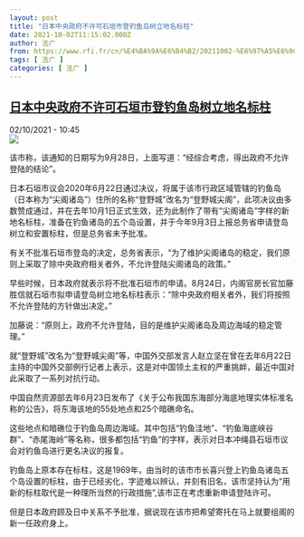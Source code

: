 ```yaml
---
layout: post
title: "日本中央政府不许可石垣市登钓鱼岛树立地名标柱"
date: 2021-10-02T11:15:02.000Z
author: 法广
from: https://www.rfi.fr/cn/%E4%BA%9A%E6%B4%B2/20211002-%E6%97%A5%E6%9C%AC%E4%B8%AD%E5%A4%AE%E6%94%BF%E5%BA%9C%E4%B8%8D%E8%AE%B8%E5%8F%AF%E7%9F%B3%E5%9E%A3%E5%B8%82%E7%99%BB%E9%92%93%E9%B1%BC%E5%B2%9B%E6%A0%91%E7%AB%8B%E5%9C%B0%E5%90%8D%E6%A0%87%E6%9F%B1
tags: [ 法广 ]
categories: [ 法广 ]
---
```

<!--1633173302000-->
[日本中央政府不许可石垣市登钓鱼岛树立地名标柱](https://www.rfi.fr/cn/%E4%BA%9A%E6%B4%B2/20211002-%E6%97%A5%E6%9C%AC%E4%B8%AD%E5%A4%AE%E6%94%BF%E5%BA%9C%E4%B8%8D%E8%AE%B8%E5%8F%AF%E7%9F%B3%E5%9E%A3%E5%B8%82%E7%99%BB%E9%92%93%E9%B1%BC%E5%B2%9B%E6%A0%91%E7%AB%8B%E5%9C%B0%E5%90%8D%E6%A0%87%E6%9F%B1)
------

<div>
<div>02/10/2021 - 10:45</div><img src="https://s.rfi.fr/media/display/e0acb0da-203e-11eb-82f1-005056a98db9/a959711e-0c60-11eb-94e0-02af7fd927c6_image_hires_160617.jpeg"><div >                    <p>该市称，该通知的日期写为9月28日，上面写道：“经综合考虑，得出政府不允许登陆的结论”。</p><p>日本石垣市议会2020年6月22日通过决议，将属于该市行政区域管辖的钓鱼岛（日本称为“尖阁诸岛”）住所的名称“登野城”改名为“登野城尖阁”，此项决议由多数赞成通过，并在去年10月1日正式生效，还为此制作了带有“尖阁诸岛”字样的新地名标柱，准备在钓鱼诸岛的五个岛设置，并于今年9月3日上报总务省申请登岛树立和安置标柱，但是总务省未予批准。</p><p>有关不批准石垣市登岛的决定，总务省表示，“为了维护尖阁诸岛的稳定，我们原则上采取了除中央政府相关者外，不允许登陆尖阁诸岛的政策。”</p><p>早些时候，日本政府就表示将不批准石垣市的申请。8月24日，内阁官房长官加藤胜信就石垣市拟申请登岛树立地名标柱表示：“除中央政府相关者外，我们将按照不允许登陆的方针做出决定。”</p><p>加藤说：“原则上，政府不允许登陆，目的是维护尖阁诸岛及周边海域的稳定管理。”</p><p>就“登野城”改名为“登野城尖阁”等，中国外交部发言人赵立坚在曾在去年6月22日主持的中国外交部例行记者上表示，这是对中国领土主权的严重挑衅，最近中国对此采取了一系列对抗行动。</p><p>中国自然资源部去年6月23日发布了《关于公布我国东海部分海底地理实体标准名称的公告》，将东海该地的55处地点和25个暗礁命名。</p><p>这些地点和暗礁位于钓鱼岛周边海域。其中包括“钓鱼洼地”、“钓鱼海底峡谷群”、“赤尾海岭”等名称，很多都包括“钓鱼”的字样，表示对日本冲绳县石垣市议会对钓鱼岛进行更名决议的报复。</p><p>钓鱼岛上原本存在标柱，这是1969年，由当时的该市市长喜兴登上钓鱼岛诸岛五个岛设置的标柱，由于已经劣化，字迹难以辨认，并刻有旧名，该市坚持认为“用新的标柱取代是一种理所当然的行政措施”,该市正在考虑重新申请登陆许可。</p><p>但是日本政府顾及日中关系不予批准，据说现在该市把希望寄托在马上就要组阁的新一任政府身上。</p>                                            <div data-selfpromo-newsletter>    </div>    <div data-selfpromo-app>    </div>                </div>
</div>
